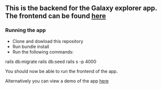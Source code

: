 ## This is the backend for the Galaxy explorer app. The frontend can be found <a href="https://github.com/AlzoPalzo/milky-way-frontend"> here <a/>
### Running the app
  
  * Clone and dowload this repository
  * Run bundle install
  * Run the following commands:
  
  rails db:migrate
  rails db:seed
  rails s -p 4000
  
  You should now be able to run the frontend of the app.
  
  Alternatively you can view a demo of the app <a href="">here<a/>
